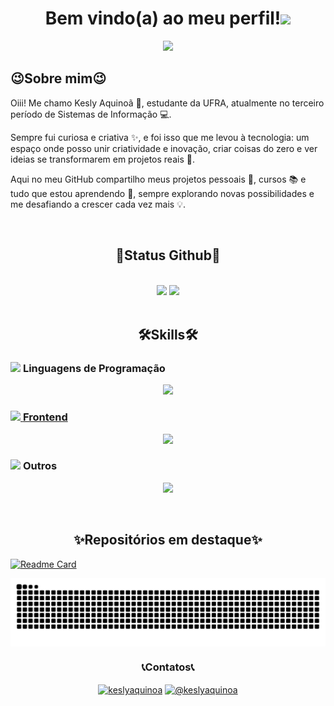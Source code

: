 <h1 align="center"><b>Bem vindo(a) ao meu perfil!</b><img src="https://media.giphy.com/media/hvRJCLFzcasrR4ia7z/giphy.gif" width="35"></h1>

<p align= "center">
  <a href="https://github.com/DenverCoder1/readme-typing-svg">
<img src="https://readme-typing-svg.herokuapp.com?font=Fira+Code&color=ff1493&size=25&duration=2000&center=true&vCenter=true&width=700&height=100&lines=Complicar+o+simples+é+comum...;Tornar+o+complicado+incrivelmente+simples,;isso+é+criatividade.;——+Charles+Mingus" />  </a>
</p>

<div >
  <h2>😉Sobre mim😉</h2>

<p>Oiii! Me chamo Kesly Aquinoã 👋, estudante da UFRA, atualmente no terceiro período de Sistemas de Informação 💻.</p>
<p>Sempre fui curiosa e criativa ✨, e foi isso que me levou à tecnologia: um espaço onde posso unir criatividade e inovação, criar coisas do zero e ver ideias se transformarem em projetos reais 🚀.</p>
<p>Aqui no meu GitHub compartilho meus projetos pessoais 📂, cursos 📚 e tudo que estou aprendendo 🌱, sempre explorando novas possibilidades e me desafiando a crescer cada vez mais 💡.</p>

</div>

<br>

<div align= "center">
<h2 >
   🌱Status Github🌱
</h2>

<br>

<img height="165em"  src= "https://github-readme-stats.vercel.app/api?username=Keslyaquinoa&show_icons=true&theme=dark&title_color=ff1493&icon_color=ff1493)](https://github.com/anuraghazra/github-readme-stats"/>
<img height="165em"  src= "https://github-readme-stats.vercel.app/api/top-langs/?username=KeslyAquinoa&layout=compact&bg_color=00000000&title_color=ff1493&text_color=999999" />

</div>

<br>

<div>
<h2 align = "center">
  🛠️Skills🛠️
</h2>

### <picture> <img src = "https://github.com/7oSkaaa/7oSkaaa/blob/main/Images/Programming_Languages.gif?raw=true" width = 50px>  </picture> Linguagens de Programação
<p align= "center">
  <a href= "https://skillicons.dev">
    <img src="https://skillicons.dev/icons?i=ts,py,js,java,c" />
</p>

### <picture> <img src = "https://github.com/7oSkaaa/7oSkaaa/blob/main/Images/Front_End.gif?raw=true" width = 50px>  </picture> Frontend
<p align="center">
  <a href="https://skillicons.dev">
    <img src="https://skillicons.dev/icons?i=html,css,js,react,angular,bootstrap,figma" />
  </a>
</p>

 ### <picture> <img src = "https://github.com/7oSkaaa/7oSkaaa/blob/main/Images/IDEs.gif?raw=true" width = 50px>  </picture> Outros
<p align="center">
  <a href="https://skillicons.dev">
    <img src="https://skillicons.dev/icons?i=git,github,vscode,windows,wordpress,notion" />
  </a>
</p>
</div>

<br>

<div>
  <h2 align= "center">
     ✨Repositórios em destaque✨
  </h2>
  
  [![Readme Card](https://github-readme-stats.vercel.app/api/pin/?username=KeslyAquinoa&repo=dio-lab-open-source
)](https://github.com/anuraghazra/github-readme-stats)
 
</div>

<picture align="center">
  <source media="(prefers-color-scheme: dark)" srcset="https://raw.githubusercontent.com/KeslyAquinoa/KeslyAquinoa/output/github-contribution-grid-snake-dark.svg">
  <source media="(prefers-color-scheme: light)" srcset="https://raw.githubusercontent.com/KeslyAquinoa/KeslyAquinoa/output/github-contribution-grid-snake-dark.svg">
  <img align="center" alt="github contribution grid snake animation" src="https://raw.githubusercontent.com/KeslyAquinoa/KeslyAquinoa/output/github-contribution-grid-snake.svg">
</picture>

<div align = "Center">
  <h3>
    📞Contatos📞
  </h3>

  <a href="https://www.linkedin.com/in/kesly-silva/" target="blank"><img align="center" src="https://img.shields.io/badge/LinkedIn-0077B5?style=for-the-badge&logo=linkedin&logoColor=white" alt="keslyaquinoa"/></a>
 <a href = "kesly:keslyferreira25@gmail.com" target="blank"><img align="center" src="https://img.shields.io/badge/Gmail-D14836?style=for-the-badge&logo=gmail&logoColor=white" alt="@keslyaquinoa"  /></a>
</div>




